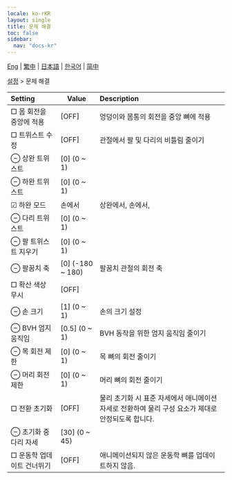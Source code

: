```yaml
---
locale: ko-rKR
layout: single
title: 문제 해결
toc: false
sidebar:
  nav: "docs-kr"
---
```

[Eng](/dancexr/menu/2025.4/actor/troubleshooting) | [繁中](/tw/dancexr/menu/2025.4/actor/troubleshooting) | [日本語](/jp/dancexr/menu/2025.4/actor/troubleshooting) | [한국어](/kr/dancexr/menu/2025.4/actor/troubleshooting) | [简中](/zh/dancexr/menu/2025.4/actor/troubleshooting)

[설정](../menu#설정) > 문제 해결



| Setting | Value | Description |
| :--- | --- | :--- |
|  □ 몸 회전을 중앙에 적용| [OFF] | 엉덩이와 몸통의 회전을 중앙 뼈에 적용
|  □ 트위스트 수정| [OFF] | 관절에서 팔 및 다리의 비틀림 줄이기
|  ⊖ 상완 트위스트| [0] (0 ~ 1) | 
|  ⊖ 하완 트위스트| [0] (0 ~ 1) | 
| ☑ 하완 모드| 손에서 | 상완에서, 손에서, 
|  ⊖ 다리 트위스트| [0] (0 ~ 1) | 
|  ⊖ 팔 트위스트 지우기| [0] (0 ~ 1) | 
|  ⊖ 팔꿈치 축| [0] (-180 ~ 180) | 팔꿈치 관절의 회전 축
|  □ 확산 색상 무시| [OFF] | 
|  ⊖ 손 크기| [1] (0 ~ 1) | 손의 크기 설정
|  ⊖ BVH 엄지 움직임| [0.5] (0 ~ 1) | BVH 동작을 위한 엄지 움직임 줄이기
|  ⊖ 목 회전 제한| [0] (0 ~ 1) | 목 뼈의 회전 줄이기
|  ⊖ 머리 회전 제한| [0] (0 ~ 1) | 머리 뼈의 회전 줄이기
|  □ 전환 초기화| [OFF] | 물리 초기화 시 표준 자세에서 애니메이션 자세로 전환하여 물리 구성 요소가 제대로 안정되도록 합니다.
|  ⊖ 초기화 중 다리 자세| [30] (0 ~ 45) | 
|  □ 운동학 업데이트 건너뛰기| [OFF] | 애니메이션되지 않은 운동학 뼈를 업데이트하지 않음.
